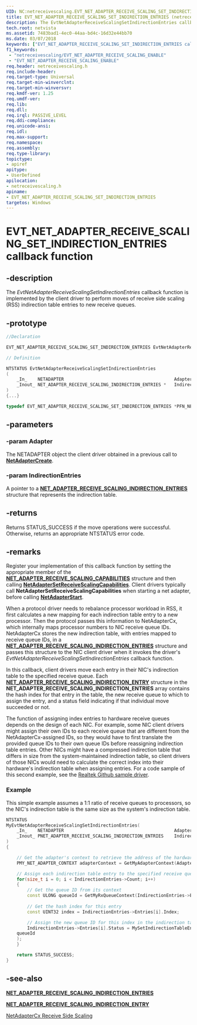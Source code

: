 ```yaml
---
UID: NC:netreceivescaling.EVT_NET_ADAPTER_RECEIVE_SCALING_SET_INDIRECTION_ENTRIES
title: EVT_NET_ADAPTER_RECEIVE_SCALING_SET_INDIRECTION_ENTRIES (netreceivescaling.h)
description: The EvtNetAdapterReceiveScalingSetIndirectionEntries callback function is implemented by the client driver to perform moves of individual receive side scaling (RSS) indirection table entries to new processors.
tech.root: netvista
ms.assetid: 7483bad1-4ec0-44aa-bd4c-16d32e44bb70
ms.date: 03/07/2018
keywords: ["EVT_NET_ADAPTER_RECEIVE_SCALING_SET_INDIRECTION_ENTRIES callback function"]
f1_keywords:
 - "netreceivescaling/EVT_NET_ADAPTER_RECEIVE_SCALING_ENABLE"
 - "EVT_NET_ADAPTER_RECEIVE_SCALING_ENABLE"
req.header: netreceivescaling.h
req.include-header:
req.target-type: Universal
req.target-min-winverclnt:
req.target-min-winversvr:
req.kmdf-ver: 1.25
req.umdf-ver:
req.lib:
req.dll:
req.irql: PASSIVE_LEVEL
req.ddi-compliance:
req.unicode-ansi:
req.idl:
req.max-support:
req.namespace:
req.assembly:
req.type-library: 
topictype: 
- apiref
apitype: 
- UserDefined
apilocation: 
- netreceivescaling.h
apiname: 
- EVT_NET_ADAPTER_RECEIVE_SCALING_SET_INDIRECTION_ENTRIES
targetos: Windows
---
```


# EVT_NET_ADAPTER_RECEIVE_SCALING_SET_INDIRECTION_ENTRIES callback function

## -description


The *EvtNetAdapterReceiveScalingSetIndirectionEntries* callback function is implemented by the client driver to perform moves of receive side scaling (RSS) indirection table entries to new receive queues.

## -prototype

```cpp
//Declaration

EVT_NET_ADAPTER_RECEIVE_SCALING_SET_INDIRECTION_ENTRIES EvtNetAdapterReceiveScalingSetIndirectionEntries; 

// Definition

NTSTATUS EvtNetAdapterReceiveScalingSetIndirectionEntries 
(
	_In_	NETADAPTER											Adapter,
	_Inout_	NET_ADAPTER_RECEIVE_SCALING_INDIRECTION_ENTRIES *	IndirectionEntries
)
{...}

typedef EVT_NET_ADAPTER_RECEIVE_SCALING_SET_INDIRECTION_ENTRIES *PFN_NET_ADAPTER_RECEIVE_SCALING_SET_INDIRECTION_ENTRIES
```

## -parameters

### -param Adapter 

The NETADAPTER object the client driver obtained in a previous call to [**NetAdapterCreate**](../netadapter/nf-netadapter-netadaptercreate.md).

### -param IndirectionEntries 

A pointer to a [**NET_ADAPTER_RECEIVE_SCALING_INDIRECTION_ENTRIES**](ns-netreceivescaling-_net_adapter_receive_scaling_indirection_entries.md) structure that represents the indirection table.

## -returns

Returns STATUS_SUCCESS if the move operations were successful. Otherwise, returns an appropriate NTSTATUS error code.

## -remarks

Register your implementation of this callback function by setting the appropriate member of the [**NET_ADAPTER_RECEIVE_SCALING_CAPABILITIES**](ns-netreceivescaling-_net_adapter_receive_scaling_capabilities.md) structure and then calling [**NetAdapterSetReceiveScalingCapabilities**](nf-netreceivescaling-netadaptersetreceivescalingcapabilities.md). Client drivers typically call **NetAdapterSetReceiveScalingCapabilities** when starting a net adapter, before calling [**NetAdapterStart**](../netadapter/nf-netadapter-netadapterstart.md).

When a protocol driver needs to rebalance processor workload in RSS, it first calculates a new mapping for each indirection table entry to a new processor. Then the protocol passes this information to NetAdapterCx, which internally maps processor numbers to NIC receive queue IDs. NetAdapterCx stores the new indirection table, with entries mapped to receive queue IDs, in a [**NET_ADAPTER_RECEIVE_SCALING_INDIRECTION_ENTRIES**](ns-netreceivescaling-_net_adapter_receive_scaling_indirection_entries.md) structure and passes this structure to the NIC client driver when it invokes the driver's *EvtNetAdapterReceiveScalingSetIndirectionEntries* callback function. 

In this callback, client drivers move each entry in their NIC's indirection table to the specified receive queue. Each [**NET_ADAPTER_RECEIVE_SCALING_INDIRECTION_ENTRY**](ns-netreceivescaling-_net_adapter_receive_scaling_indirection_entry.md) structure in the **NET_ADAPTER_RECEIVE_SCALING_INDIRECTION_ENTRIES** array contains the hash index for that entry in the table, the new receive queue to which to assign the entry, and a status field indicating if that individual move succeeded or not. 

The function of assigning index entries to hardware receive queues depends on the design of each NIC. For example, some NIC client drivers might assign their own IDs to each receive queue that are different from the NetAdapterCx-assigned IDs, so they would have to first translate the provided queue IDs to their own queue IDs before reassigning indirection table entries. Other NICs might have a compressed indirection table that differs in size from the system-maintained indirection table, so client drivers of those NICs would need to calculate the correct index into their hardware's indirection table when assigning entries. For a code sample of this second example, see the [Realtek Github sample driver](https://github.com/Microsoft/NetAdapter-Cx-Driver-Samples/tree/master/RtEthSample).



### Example

This simple example assumes a 1:1 ratio of receive queues to processors, so the NIC's indirection table is the same size as the system's indirection table.

```C++
NTSTATUS
MyEvtNetAdapterReceiveScalingSetIndirectionEntries(
	_In_ 	NETADAPTER   										Adapter,
    _Inout_ PNET_ADAPTER_RECEIVE_SCALING_INDIRECTION_ENTRIES 	IndirectionEntries
)
{

	// Get the adapter's context to retrieve the address of the hardware indirection table
	PMY_NET_ADAPTER_CONTEXT adapterContext = GetMyAdapterContext(Adapter);

	// Assign each indirection table entry to the specified receive queue
	for(size_t i = 0; i < IndirectionEntries->Count; i++)
	{
		// Get the queue ID from its context
		const ULONG queueId = GetMyRxQueueContext(IndirectionEntries->Entries[i].Queue)->QueueId;
		
		// Get the hash index for this entry
		const UINT32 index = IndirectionEntries->Entries[i].Index;

		// Assign the new queue ID for this index in the indirection table and record success
		IndirectionEntries->Entries[i].Status = MySetIndirectionTableEntry(adapterContext->HardwareInfo->RssIndirectionTable[index], 
	queueId
	);
	}

	return STATUS_SUCCESS;
}
```

## -see-also
[**NET_ADAPTER_RECEIVE_SCALING_INDIRECTION_ENTRIES**](ns-netreceivescaling-_net_adapter_receive_scaling_indirection_entries.md)

[**NET_ADAPTER_RECEIVE_SCALING_INDIRECTION_ENTRY**](ns-netreceivescaling-_net_adapter_receive_scaling_indirection_entry.md)

[NetAdapterCx Receive Side Scaling](https://docs.microsoft.com/windows-hardware/drivers/netcx/netadaptercx-receive-side-scaling-rss-)
